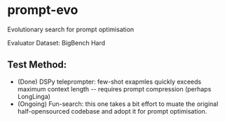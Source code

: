 # prompt-evo
Evolutionary search for prompt optimisation

Evaluator Dataset: BigBench Hard 
## Test Method: 
* (Done) DSPy teleprompter: few-shot exapmles quickly exceeds maximum context length -- requires prompt compression (perhaps LongLinga)
* (Ongoing) Fun-search: this one takes a bit effort to muate the original half-opensourced codebase and adopt it for prompt optimisation.  
